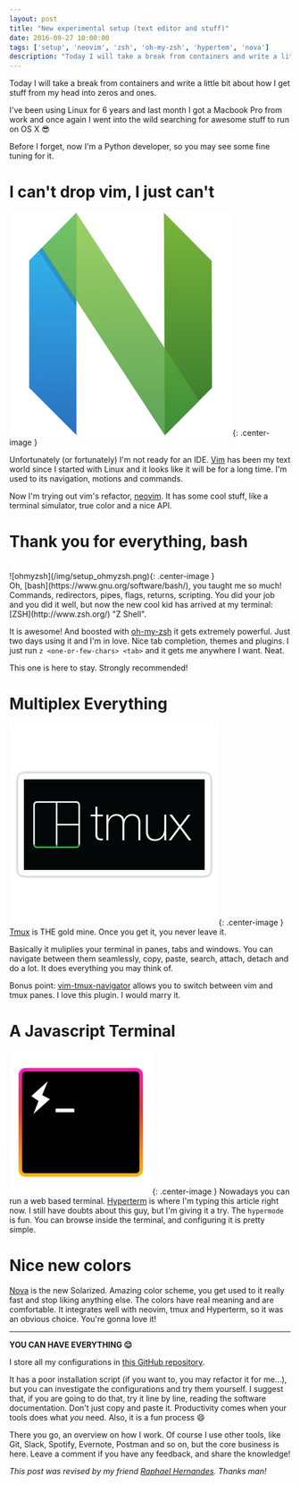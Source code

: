 ```yaml
---
layout: post
title: "New experimental setup (text editor and stuff)"
date: 2016-09-27 10:00:00
tags: ['setup', 'neovim', 'zsh', 'oh-my-zsh', 'hypertem', 'nova']
description: "Today I will take a break from containers and write a little bit about how I get stuff from my head into zeros and ones. I've been using open source operating systems - a.k.a. Linux - for 6 years and last month I got a Macbook Pro from work and once again I went into the wild searching for awesome stuff to run on OS X :sunglasses:"
---
```


Today I will take a break from containers and write a little bit about how I get stuff from my head into zeros and ones. 

I've been using Linux for 6 years and last month I got a Macbook Pro from work and once again I went into the wild searching for awesome stuff to run on OS X :sunglasses:

Before I forget, now I'm a Python developer, so you may see some fine tuning for it.

# I can't drop vim, I just can't
![neovim](/img/setup_neovim.png){: .center-image }

Unfortunately (or fortunately) I'm not ready for an IDE. [Vim](http://www.vim.org/) has been my text world since I started with Linux and it looks like it will be for a long time. I'm used to its navigation, motions and commands.

Now I'm trying out vim's refactor, [neovim](https://neovim.io/). It has some cool stuff, like a terminal simulator, true color and a nice API.    

# Thank you for everything, bash
<br>
![ohmyzsh](/img/setup_ohmyzsh.png){: .center-image }
<br>
Oh, [bash](https://www.gnu.org/software/bash/), you taught me so much! Commands, redirectors, pipes, flags, returns, scripting. You did your job and you did it well, but now the new cool kid has arrived at my terminal: [ZSH](http://www.zsh.org/) "Z Shell". 

It is awesome! And boosted with [oh-my-zsh](https://github.com/robbyrussell/oh-my-zsh) it gets extremely powerful. Just two days using it and I'm in love. Nice tab completion, themes and plugins. I just run `z <one-or-few-chars> <tab>` and it gets me anywhere I want. Neat.

This one is here to stay. Strongly recommended!

# Multiplex Everything
![tmux](/img/setup_tmux.png){: .center-image }
[Tmux](https://tmux.github.io/) is THE gold mine. Once you get it, you never leave it. 

Basically it muliplies your terminal in panes, tabs and windows. You can navigate between them seamlessly, copy, paste, search, attach, detach and do a lot. It does everything you may think of.

Bonus point: [vim-tmux-navigator](https://github.com/christoomey/vim-tmux-navigator) allows you to switch between vim and tmux panes. I love this plugin. I would marry it.

# A Javascript Terminal
![hyperterm](/img/setup_hyperterm.png){: .center-image }
Nowadays you can run a web based terminal. [Hyperterm](https://hyperterm.org/) is where I'm typing this article right now. I still have doubts about this guy, but I'm giving it a try. The `hypermode` is fun. You can browse inside the terminal, and configuring it is pretty simple.

# Nice new colors
[Nova](http://www.trevordmiller.com/nova/) is the new Solarized. Amazing color scheme, you get used to it really fast and stop liking anything else. The colors have real meaning and are comfortable. It integrates well with neovim, tmux and Hyperterm, so it was an obvious choice. You're gonna love it!

---

**YOU CAN HAVE EVERYTHING :relieved:**

I store all my configurations in [this GitHub repository](https://github.com/jonatasbaldin/dotfiles). 

It has a poor installation script (if you want to, you may refactor it for me...), but you can investigate the configurations and try them yourself. I suggest that, if you are going to do that, try it line by line, reading the software documentation. Don't just copy and paste it. Productivity comes when your tools does what *you* need. Also, it is a fun process :smile:

There you go, an overview on how I work. Of course I use other tools, like Git, Slack, Spotify, Evernote, Postman and so on, but the core business is here. Leave a comment if you have any feedback, and share the knowledge!

*This post was revised by my friend [Raphael Hernandes](https://raphaelhernandes.com/). Thanks man!*
